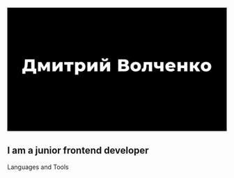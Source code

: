 [![Header](https://github.com/Sverxsro4nik/Sverxsro4nik/blob/main/assets/presentations_16_9_pitch_deck_corporate_presentation.jpg)](https://github.com/Sverxsro4nik/Sverxsro4nik/blob/main/assets/presentations_16_9_pitch_deck_corporate_presentation.jpg)

## I am a junior frontend developer


Languages and Tools
